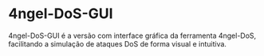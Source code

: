# 4ngel-DoS-GUI
 4ngel-DoS-GUI é a versão com interface gráfica da ferramenta 4ngel-DoS, facilitando a simulação de ataques DoS de forma visual e intuitiva.
